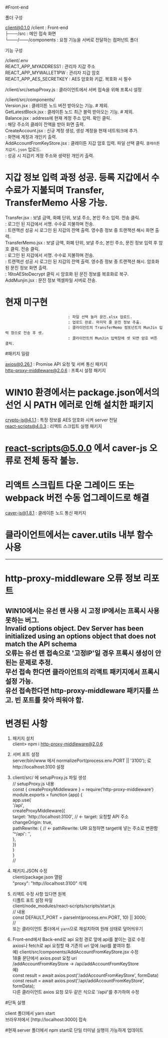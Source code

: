 #Front-end  
  
폴더 구성  
  
client@0.1.0 /client            : Front-end  
├───/src                        : 메인 접속 화면  
└───/───/components             : 요청 기능을 서버로 전달하는 컴퍼넌트 폴더  
  
기능 구성  
  
/client/.env  
REACT_APP_MYADDRESS1            : 관리자 지갑 주소  
REACT_APP_MYWALLET1PW           : 관리자 지갑 암호  
REACT_APP_AES_SECRETKEY         : AES 암호화 키값. 복호화 시 필수  
  
/client/src/setupProxy.js       : 클라이언트에서 서버 접속을 위해 프록시 설정  
  
/client/src/components/  
Version.jsx                     : 클레이튼 노드 버전 받아오는 기능. # 제외.  
GetLatestBlock.jsx              : 클레이튼 노드 최근 블럭 받아오는 기능. # 제외.  
Balance.jsx                     : address에 현재 계정 주소 입력. 확인 클릭.  
                                : 해당 주소의 클레이 잔액을 받아 화면 출력.  
CreateAccount.jsx               : 신규 계정 생성, 생성 계정을 현재 네트워크에 추가.  
                                : 화면에 계정과 개인키 출력.  
AddAccountFromKeyStore.jsx      : 클레이튼 지갑 암호 입력. 파일 선택 클릭. `클레이튼 지갑키.json` 업로드.  
                                : 성공 시 지갑키 계정 주소와 생략된 개인키 출력.  
# 지갑 정보 입력 과정 성공. 등록 지갑에서 수수료가 지불되며 Transfer, TransferMemo 사용 가능.  
Transfer.jsx                    : 보낼 금액, 화폐 단위, 보낼 주소, 본인 주소 입력. 전송 클릭.  
                                : 로그인 된 지갑에서 서명. 수수료 지불하며 전송.  
                                : 트랜잭션 성공 시 로그인 된 지갑의 잔액 출력. 영수증 정보 중 트랜잭션 해시 화면 출력.  
TransferMemo.jsx                : 보낼 금액, 화폐 단위, 보낼 주소, 본인 주소, 문진 정보 입력 후 암호 클릭. 전송 클릭.  
                                : 로그인 된 지갑에서 서명. 수수료 지불하며 전송.  
                                : 트랜잭션 성공 시 로그인 된 지갑의 잔액 출력. 영수증 정보 중 트랜잭션 해시. 암호화 된 문진 정보 화면 출력.  
                                : 16toAEStoDecrypt 클릭 시 암호화 된 문진 정보를 복호화로 복구.  
AddMunjin.jsx                   : 문진 정보 엑셀파일 서버로 전송.  
# 현재 미구현  
                                : 파일 선택 눌러 문진.xlsx 업로드.  
                                : 업로드 완료. 마지막 줄 문진 정보 추출.  
                                : 클라이언트의 TransferMemo 컴포넌트의 MunJin 입력 창으로 전송 후 셋.  
                                : 클라이언트의 MunJin 입력창에 셋 되면 암호 버튼 클릭.  
  
#패키지 일람  
  
axios@0.26.1                    : Promise API 요청 및 서버 통신 패키지  
http-proxy-middleware@2.0.6     : 프록시 설정 패키지  
# WIN10 환경에서는 package.json에서의 선언 시 PATH 에러로 인해 설치한 패키지  
crypto-js@4.1.1                 : 특정 정보를 AES 암호화 시켜 server 전달  
react-scripts@4.0.3             : 리액트 스크립트 실행 패키지  
# react-scripts@5.0.0 에서 caver-js 오류로 전체 동작 불능.  
# 리액트 스크립트 다운 그레이드 또는 webpack 버전 수동 업그레이드로 해결  
caver-js@1.8.1                  : 클레이튼 노드 통신 패키지  
# 클라이언트에서는 caver.utils 내부 함수 사용  
---------------------------------------------------------------------------------  
# http-proxy-middleware 오류 정보 리포트  
  
WIN10에서는 유선 랜 사용 시 고정 IP에서는 프록시 사용 못하는 버그.  
Invalid options object. Dev Server has been initialized using an options object that does not match the API schema  
오류는 유선 랜 접속으로 '고정IP'일 경우 프록시 생성이 안된는 문제로 추정.  
무선 접속 한다면 클라이언트의 리액트 패키지에서 프록시 설정 가능.  
유선 접속한다면 http-proxy-middleware 패키지를 쓰고. 빈 포트를 찾아 띄워야 함.  
---------------------------------------------------------------------------------  
# 변경된 사항  

1. 패키지 설치  
client> npm i http-proxy-middleware@2.0.6  
  
2. 서버 포트 설정  
server/bin/www 에서 normalizePort(process.env.PORT || '3100'); 로   
http://localhost:3100 설정  
  
3. client/src/ 에 setupProxy.js 파일 생성  
// setupProxy.js 내용  
const { createProxyMiddleware } = require('http-proxy-middleware')  
module.exports = function (app) {  
  app.use(  
    '/api',  
    createProxyMiddleware({  
      target: 'http://localhost:3100',  // <- target: 요청할 API 주소  
      changeOrigin: true,  
      pathRewrite: {                    // <- pathRewrite: URI 요청하면 target에 넣는 주소로 변환함  
        '^/api': '',  
      },  
    })  
  )  
}  
//  
  
4. 패키지.JSON 수정  
client/package.json 열람  
"proxy": "http://localhost:3100" 삭제  
  
5. 리액트 수정 사항 있다면 원복  
디폴트 포트 설정 파일  
client/node_modules/react-scripts/scripts/start.js  
// 내용  
const DEFAULT_PORT = parseInt(process.env.PORT, 10) || 3000;  
//  
또는 클라이언트 폴더에서 `yarn`으로 재설치하여 원래 상태로 덮어씌우기  
  
6. Front-end에서 Back-end로 api 요청 경로 앞에 api를 붙이는 걸로 수정  
axios나 fetch로 api 요청할 때 기존의 uri 앞에 /api를 붙여야 함.  
예) client/src/components/AddAccountFromKeyStore.jsx 수정  
18줄 문단에서 axios.post 요청 uri  
/addAccountFromKeyStore -> /api/addAccountFromKeyStore  
예)  
const result = await axios.post('/addAccountFromKeyStore', formData)  
const result = await axios.post('/api/addAccountFromKeyStore', formData);  
다른 클라이언트 axios 요청 모두 같은 식으로 '/api/'를 추가하여 수정  
  
  
#단독 실행  
  
client 폴더에서 yarn start  
브라우저에서 [http://localhost:3000] 접속  

#현재 server 폴더에서 npm start로 단일 터미널 실행이 가능하게 업데이트
